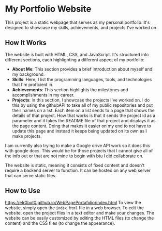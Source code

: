 # My Portfolio Website

This project is a static webpage that serves as my personal portfolio. It's designed to showcase my skills, achievements, and projects I've worked on.

## How It Works

The website is built with HTML, CSS, and JavaScript. It's structured into different sections, each highlighting a different aspect of my portfolio:

- **About Me**: This section provides a brief introduction about myself and my background.
- **Skills**: Here, I list the programming languages, tools, and technologies that I'm proficient in.
- **Achievements**: This section highlights the milestones and accomplishments in my career.
- **Projects**: In this section, I showcase the projects I've worked on. I do this by using the githubAPI to take all of my public repositories and put their names on a list. Each item on a list sends to a page that shows the details of that project. How that works is that it sends the project id as a parameter and it takes the README file of that project and displays it as the page content. Doing that makes it easier on my end to not have to update this page and instead it keeps being updated on its own as I make projects.

I am currently also trying to make a Google drive API work so it does this with google docs. This would be for those projects that I cannot give all of the info out or that are not mine to begin with btu I did collaborate on.

The website is static, meaning it consists of fixed content and doesn't require a backend server to function. It can be hosted on any web server that can serve static files.

## How to Use
https://elr0bot0.github.io/WebPagePortafolio/index.html
To view the website, simply open the `index.html` file in a web browser. To edit the website, open the project files in a text editor and make your changes. The website can be easily customized by editing the HTML files (to change the content) and the CSS files (to change the appearance).